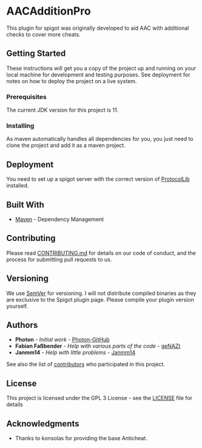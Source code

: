 # AACAdditionPro

This plugin for spigot was originally developed to aid AAC with additional checks to cover more cheats.

## Getting Started

These instructions will get you a copy of the project up and running on your local machine for development and testing purposes. See deployment for notes on how to deploy the project on a live system.

### Prerequisites

The current JDK version for this project is 11.

### Installing

As maven automatically handles all dependencies for you, you just need to clone the project and add it as a maven project.

## Deployment

You need to set up a spigot server with the correct version of [ProtocolLib](https://ci.dmulloy2.net/job/ProtocolLib) installed.

## Built With

* [Maven](https://maven.apache.org/) - Dependency Management

## Contributing

Please read [CONTRIBUTING.md](https://github.com/Photon-GitHub/AACAdditionPro/blob/master/CONTRIBUTING.md) for details on our code of conduct, and the process for submitting pull requests to us.

## Versioning

We use [SemVer](http://semver.org/) for versioning. I will not distribute compiled binaries as they are exclusive to the Spigot plugin page. Please compile your plugin version yourself.

## Authors

* **Photon** - *Initial work* - [Photon-GitHub](https://github.com/Photon-GitHub)
* **Fabian Faßbender** - *Help with various parts of the code* - [geNAZt](https://github.com/geNAZt)
* **Janmm14** - *Help with little problems* - [Janmm14](https://github.com/Janmm14)

See also the list of [contributors](https://github.com/Photon-GitHub/AACAdditionPro/contributors) who participated in this project.

## License

This project is licensed under the GPL 3 License - see the [LICENSE](https://github.com/Photon-GitHub/AACAdditionPro/blob/master/LICENSE) file for details

## Acknowledgments

* Thanks to konsolas for providing the base Anticheat.

